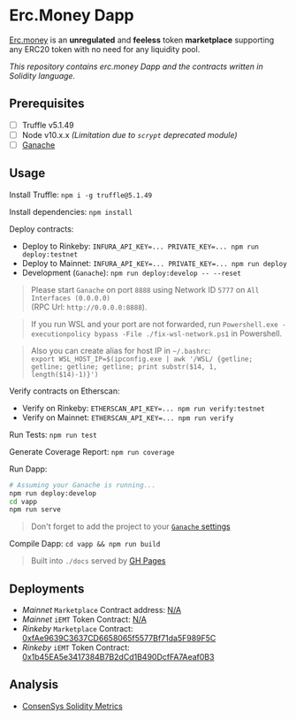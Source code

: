 Erc.Money Dapp
===================

[Erc.money](https://erc.money/) is an **unregulated** and **feeless** token **marketplace**
supporting any ERC20 token with no need for any liquidity pool.

*This repository contains erc.money Dapp and the contracts written in Solidity language.*

Prerequisites
--------

  - [ ] Truffle v5.1.49
  - [ ] Node v10.x.x *(Limitation due to `scrypt` deprecated module)*
  - [ ] [Ganache](https://www.trufflesuite.com/ganache)

Usage
----

Install Truffle: `npm i -g truffle@5.1.49`

Install dependencies: `npm install`

Deploy contracts:
  - Deploy to Rinkeby: `INFURA_API_KEY=... PRIVATE_KEY=... npm run deploy:testnet`
  - Deploy to Mainnet: `INFURA_API_KEY=... PRIVATE_KEY=... npm run deploy`
  - Development (`Ganache`): `npm run deploy:develop -- --reset`

> Please start `Ganache` on port `8888` using Network ID `5777` on `All Interfaces (0.0.0.0)`<br/>
> (RPC Url: `http://0.0.0.0:8888`).

>  If you run WSL and your port are not forwarded, 
>   run `Powershell.exe -executionpolicy bypass -File ./fix-wsl-network.ps1` in Powershell.

> Also you can create alias for host IP in `~/.bashrc`:<br/>
>  `export WSL_HOST_IP=$(ipconfig.exe | awk '/WSL/ {getline; getline; getline; getline; print substr($14, 1, length($14)-1)}')`

Verify contracts on Etherscan:
  - Verify on Rinkeby: `ETHERSCAN_API_KEY=... npm run verify:testnet`
  - Verify on Mainnet: `ETHERSCAN_API_KEY=... npm run verify`

Run Tests: `npm run test`

Generate Coverage Report: `npm run coverage`

Run Dapp:

```bash
# Assuming your Ganache is running...
npm run deploy:develop
cd vapp
npm run serve
```

> Don't forget to add the project to your [`Ganache` settings](https://www.trufflesuite.com/docs/ganache/reference/ganache-settings#ganache-settings)

Compile Dapp: `cd vapp && npm run build`

> Built into `./docs` served by [GH Pages](https://erc.money)

Deployments
----------

  - *Mainnet* `Marketplace` Contract address: [N/A](https://etherscan.io/address/0x0)
  - *Mainnet* `iEMT` Token Contract: [N/A](https://rinkeby.etherscan.io/address/0x0)
  - *Rinkeby* `Marketplace` Contract: [0xfAe9639C3637CD6658065f5577Bf71da5F989F5C](https://rinkeby.etherscan.io/address/0xfAe9639C3637CD6658065f5577Bf71da5F989F5C)
  - *Rinkeby* `iEMT` Token Contract: [0x1b45EA5e3417384B7B2dCd1B490DcfFA7Aeaf0B3](https://rinkeby.etherscan.io/address/0x1b45EA5e3417384B7B2dCd1B490DcfFA7Aeaf0B3)

Analysis
------

  - [ConsenSys Solidity Metrics](/solidity-metrics.html)
  <!-- - [Coverage Report](/coverage/index.html) -->
